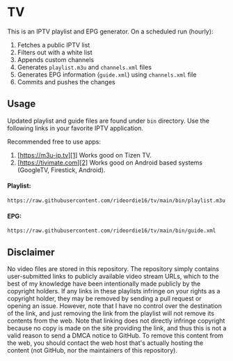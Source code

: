 # TV

This is an IPTV playlist and EPG generator. On a scheduled run (hourly):

1. Fetches a public IPTV list
2. Filters out with a white list
3. Appends custom channels
4. Generates `playlist.m3u` and `channels.xml` files
5. Generates EPG information (`guide.xml`) using `channels.xml` file
6. Commits and pushes the changes

## Usage

Updated playlist and guide files are found under `bin` directory. Use the
following links in your favorite IPTV application.

Recommended free to use apps:

1. [https://m3u-ip.tv][1] Works good on Tizen TV.
2. [https://tivimate.com][2] Works good on Android based systems (GoogleTV, Firestick, Android).

#### Playlist:

```
https://raw.githubusercontent.com/rideordie16/tv/main/bin/playlist.m3u
```

#### EPG:

```
https://raw.githubusercontent.com/rideordie16/tv/main/bin/guide.xml
```

## Disclaimer

No video files are stored in this repository. The repository simply contains
user-submitted links to publicly available video stream URLs, which to the best
of my knowledge have been intentionally made publicly by the copyright holders.
If any links in these playlists infringe on your rights as a copyright holder,
they may be removed by sending a pull request or opening an issue. However, note
that I have no control over the destination of the link, and just removing the
link from the playlist will not remove its contents from the web. Note that
linking does not directly infringe copyright because no copy is made on the site
providing the link, and thus this is not a valid reason to send a DMCA notice to
GitHub. To remove this content from the web, you should contact the web host
that's actually hosting the content (not GitHub, nor the maintainers of this
repository).

[1]: https://m3u-ip.tv
[2]: https://tivimate.com
